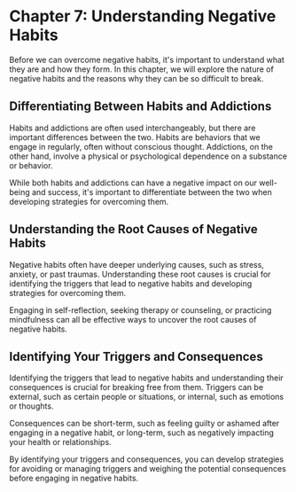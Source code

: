 Chapter 7: Understanding Negative Habits
========================================

Before we can overcome negative habits, it's important to understand what they are and how they form. In this chapter, we will explore the nature of negative habits and the reasons why they can be so difficult to break.

Differentiating Between Habits and Addictions
---------------------------------------------

Habits and addictions are often used interchangeably, but there are important differences between the two. Habits are behaviors that we engage in regularly, often without conscious thought. Addictions, on the other hand, involve a physical or psychological dependence on a substance or behavior.

While both habits and addictions can have a negative impact on our well-being and success, it's important to differentiate between the two when developing strategies for overcoming them.

Understanding the Root Causes of Negative Habits
------------------------------------------------

Negative habits often have deeper underlying causes, such as stress, anxiety, or past traumas. Understanding these root causes is crucial for identifying the triggers that lead to negative habits and developing strategies for overcoming them.

Engaging in self-reflection, seeking therapy or counseling, or practicing mindfulness can all be effective ways to uncover the root causes of negative habits.

Identifying Your Triggers and Consequences
------------------------------------------

Identifying the triggers that lead to negative habits and understanding their consequences is crucial for breaking free from them. Triggers can be external, such as certain people or situations, or internal, such as emotions or thoughts.

Consequences can be short-term, such as feeling guilty or ashamed after engaging in a negative habit, or long-term, such as negatively impacting your health or relationships.

By identifying your triggers and consequences, you can develop strategies for avoiding or managing triggers and weighing the potential consequences before engaging in negative habits.
